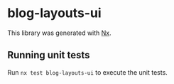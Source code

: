 # blog-layouts-ui

This library was generated with [Nx](https://nx.dev).

## Running unit tests

Run `nx test blog-layouts-ui` to execute the unit tests.
